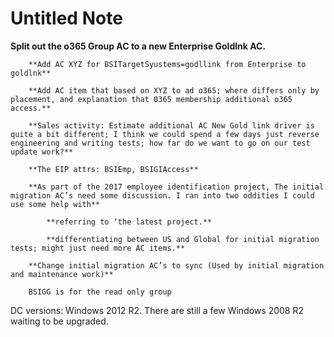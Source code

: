 # Untitled Note

**Split out the o365 Group AC to a new Enterprise Goldlnk AC.**
	
		**Add AC XYZ for BSITargetSyustems=godllink from Enterprise to goldlnk**
	
		**Add AC item that based on XYZ to ad o365; where differs only by placement, and explanation that 0365 membership additional o365 access.**
	
		**Sales activity: Estimate additional AC New Gold link driver is quite a bit different; I think we could spend a few days just reverse engineering and writing tests; how far do we want to go on our test update work?**
	
		**The EIP attrs: BSIEmp, BSIGIAccess**
	
		**As part of the 2017 employee identification project, The initial migration AC’s need some discussion. I ran into two oddities I could use some help with**
	
			**referring to ‘the latest project.**
		
			**differentiating between US and Global for initial migration tests; might just need more AC items.**
		
		**Change initial migration AC’s to sync (Used by initial migration and maintenance work)**
	
		BSIGG is for the read only group
	

DC versions: Windows 2012 R2. There are still a few Windows 2008 R2 waiting to be upgraded.

